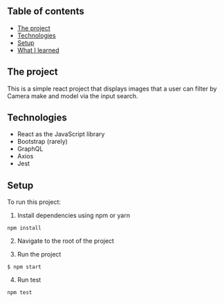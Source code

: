 ## Table of contents

- [The project](#The-project)
- [Technologies](#technologies)
- [Setup](#setup)
- [What I learned](#What-I-learned)

## The project

This is a simple react project that displays images that a user can filter by Camera make and model via the input search.

## Technologies

- React as the JavaScript library
- Bootstrap (rarely)
- GraphQL
- Axios
- Jest

## Setup

To run this project:

1. Install dependencies using npm or yarn

```
npm install
```

2. Navigate to the root of the project

3. Run the project

```
$ npm start
```

4. Run test

```
npm test
```
